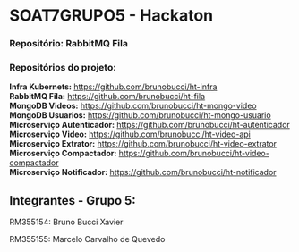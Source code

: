 # SOAT7GRUPO5 - Hackaton

### Repositório: RabbitMQ Fila 


### Repositórios do projeto:
<b>Infra Kubernets:</b> https://github.com/brunobucci/ht-infra<br>
<b>RabbitMQ Fila:</b> https://github.com/brunobucci/ht-fila<br>
<b>MongoDB Videos:</b> https://github.com/brunobucci/ht-mongo-video<br>
<b>MongoDB Usuarios:</b> https://github.com/brunobucci/ht-mongo-usuario<br>
<b>Microserviço Autenticador:</b> https://github.com/brunobucci/ht-autenticador<br>
<b>Microserviço Video:</b> https://github.com/brunobucci/ht-video-api<br>
<b>Microserviço Extrator:</b> https://github.com/brunobucci/ht-video-extrator<br>
<b>Microserviço Compactador:</b> https://github.com/brunobucci/ht-video-compactador<br>
<b>Microserviço Notificador:</b> https://github.com/brunobucci/ht-notificador<br>


## Integrantes - Grupo 5:
RM355154: Bruno Bucci Xavier

RM355155: Marcelo Carvalho de Quevedo

